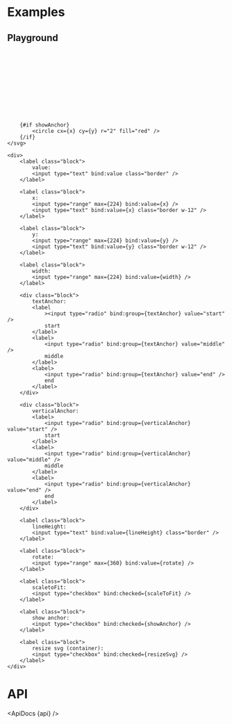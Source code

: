 <script>
	import { ApiDocs } from 'svelte-ux';

	import api from '$lib/components/Text.svelte?raw&sveld';

	import Text from '$lib/components/Text.svelte';

	let value = 'This is really long text';
	let x = 0;
	let y = 0;
	let width = 224;
	let textAnchor = 'start';
	let verticalAnchor = 'start';
	let lineHeight = '1em';
	let rotate = 0;
	let scaleToFit = false;
	let showAnchor = true;
	let resizeSvg = true;
</script>

# Examples

## Playground

<div class="flex items-center justify-between bg-white p-4">
	<svg width={resizeSvg ? width : 224} class="h-56 border">
		<Text
			{value}
			{x}
			{y}
			{width}
			{textAnchor}
			{verticalAnchor}
			{lineHeight}
			{rotate}
			{scaleToFit}
		/>

    	{#if showAnchor}
    		<circle cx={x} cy={y} r="2" fill="red" />
    	{/if}
    </svg>

    <div>
    	<label class="block">
    		value:
    		<input type="text" bind:value class="border" />
    	</label>

    	<label class="block">
    		x:
    		<input type="range" max={224} bind:value={x} />
    		<input type="text" bind:value={x} class="border w-12" />
    	</label>

    	<label class="block">
    		y:
    		<input type="range" max={224} bind:value={y} />
    		<input type="text" bind:value={y} class="border w-12" />
    	</label>

    	<label class="block">
    		width:
    		<input type="range" max={224} bind:value={width} />
    	</label>

    	<div class="block">
    		textAnchor:
    		<label
    			><input type="radio" bind:group={textAnchor} value="start" />
    			start
    		</label>
    		<label>
    			<input type="radio" bind:group={textAnchor} value="middle" />
    			middle
    		</label>
    		<label>
    			<input type="radio" bind:group={textAnchor} value="end" />
    			end
    		</label>
    	</div>

    	<div class="block">
    		verticalAnchor:
    		<label>
    			<input type="radio" bind:group={verticalAnchor} value="start" />
    			start
    		</label>
    		<label>
    			<input type="radio" bind:group={verticalAnchor} value="middle" />
    			middle
    		</label>
    		<label>
    			<input type="radio" bind:group={verticalAnchor} value="end" />
    			end
    		</label>
    	</div>

    	<label class="block">
    		lineHeight:
    		<input type="text" bind:value={lineHeight} class="border" />
    	</label>

    	<label class="block">
    		rotate:
    		<input type="range" max={360} bind:value={rotate} />
    	</label>

    	<label class="block">
    		scaletoFit:
    		<input type="checkbox" bind:checked={scaleToFit} />
    	</label>

    	<label class="block">
    		show anchor:
    		<input type="checkbox" bind:checked={showAnchor} />
    	</label>

    	<label class="block">
    		resize svg (container):
    		<input type="checkbox" bind:checked={resizeSvg} />
    	</label>
    </div>

</div>

# API

<ApiDocs {api} />
